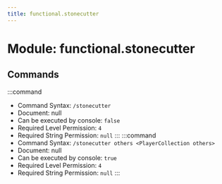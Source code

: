 ```yaml
---
title: functional.stonecutter
---
```



# Module: functional.stonecutter

## Commands
:::command
- Command Syntax: `/stonecutter`
- Document: null
- Can be executed by console: `false`
- Required Level Permission: `4`
- Required String Permission: `null`
:::
:::command
- Command Syntax: `/stonecutter others <PlayerCollection others>`
- Document: null
- Can be executed by console: `true`
- Required Level Permission: `4`
- Required String Permission: `null`
:::
